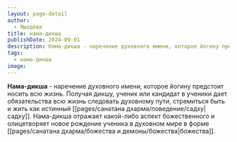 ```yaml
---
layout: page-detail
author:
  - Яшодеви
title: нама-дикша
publishDate: 2024-09-01
description: Нама-дикша - наречение духовного имени, которое йогину предстоит носить всю жизнь. Получая дикшу, ученик или кандидат в ученики дает обязательства всю жизнь следовать духовному пути, стремиться быть и жить как истинный садху. Нама-дикша отражает какой-либо аспект божественного и олицетворяет новое рождение ученика в духовном мире в форме божества.
tags:
  - нама-дикша
image:
---
```

**Нама-дикша** - наречение духовного имени, которое йогину предстоит носить всю жизнь. Получая дикшу, ученик или кандидат в ученики дает обязательства всю жизнь следовать духовному пути, стремиться быть и жить как истинный [[pages/санатана дхарма/поведение/садху|садху]]. Нама-дикша отражает какой-либо аспект божественного и олицетворяет новое рождение ученика в духовном мире в форме [[pages/санатана дхарма/божества и демоны/божества|божества]].

